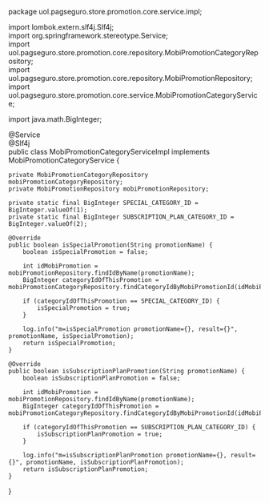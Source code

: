 package uol.pagseguro.store.promotion.core.service.impl;  
  
import lombok.extern.slf4j.Slf4j;  
import org.springframework.stereotype.Service;  
import uol.pagseguro.store.promotion.core.repository.MobiPromotionCategoryRepository;  
import uol.pagseguro.store.promotion.core.repository.MobiPromotionRepository;  
import uol.pagseguro.store.promotion.core.service.MobiPromotionCategoryService;  
  
import java.math.BigInteger;  
  
@Service  
@Slf4j  
public class MobiPromotionCategoryServiceImpl implements MobiPromotionCategoryService {  
  
    private MobiPromotionCategoryRepository mobiPromotionCategoryRepository;  
    private MobiPromotionRepository mobiPromotionRepository;  
  
    private static final BigInteger SPECIAL_CATEGORY_ID = BigInteger.valueOf(1);  
    private static final BigInteger SUBSCRIPTION_PLAN_CATEGORY_ID = BigInteger.valueOf(2);  
  
    @Override  
    public boolean isSpecialPromotion(String promotionName) {  
        boolean isSpecialPromotion = false;  
  
        int idMobiPromotion = mobiPromotionRepository.findIdByName(promotionName);  
        BigInteger categoryIdOfThisPromotion = mobiPromotionCategoryRepository.findCategoryIdByMobiPromotionId(idMobiPromotion);  
  
        if (categoryIdOfThisPromotion == SPECIAL_CATEGORY_ID) {  
            isSpecialPromotion = true;  
        }  
  
        log.info("m=isSpecialPromotion promotionName={}, result={}", promotionName, isSpecialPromotion);  
        return isSpecialPromotion;  
    }  
  
    @Override  
    public boolean isSubscriptionPlanPromotion(String promotionName) {  
        boolean isSubscriptionPlanPromotion = false;  
  
        int idMobiPromotion = mobiPromotionRepository.findIdByName(promotionName);  
        BigInteger categoryIdOfThisPromotion = mobiPromotionCategoryRepository.findCategoryIdByMobiPromotionId(idMobiPromotion);  
  
        if (categoryIdOfThisPromotion == SUBSCRIPTION_PLAN_CATEGORY_ID) {  
            isSubscriptionPlanPromotion = true;  
        }  
  
        log.info("m=isSubscriptionPlanPromotion promotionName={}, result={}", promotionName, isSubscriptionPlanPromotion);  
        return isSubscriptionPlanPromotion;  
    }  
}